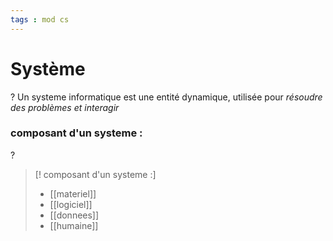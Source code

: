 ```yaml
---
tags : mod cs
---
```


# Système
?
Un systeme informatique est une entité dynamique, utilisée pour *résoudre des problèmes et interagir*
<!--SR:!2022-10-22,4,230-->

### composant d'un systeme : 
?
>[! composant d'un systeme :]
>- [[materiel]]
>- [[logiciel]]
>- [[donnees]]
>- [[humaine]]
<!--SR:!2022-10-26,8,270-->
